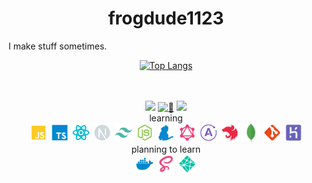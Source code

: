 <h1 align="center">frogdude1123</h1>
I make stuff sometimes.
<div align="center">

[![Top Langs](https://github-readme-stats.vercel.app/api/top-langs/?username=frog1123&layout=compact&bg_color=00000000&border_color=00000000&text_color=fff)](https://github.com/anuraghazra/github-readme-stats)

</div>
<br/>
<br/>
<div align="center">
  <a href="https://www.youtube.com/channel/UCNTeMcd7BDOuNrVf1yRGZlA"><img src="https://img.shields.io/badge/YouTube-red?style=for-the-badge&logo=youtube&logoColor=white"/></a>
  <a href="https://frogdude1123.herokuapp.com/home/"><img src="https://img.shields.io/badge/%F0%9F%8C%B4-website-grey?labelColor=d9ed92&style=for-the-badge" alt="🌴" /></a>
  <a href="https://github.com/antonkomarev/github-profile-views-counter"><img src="https://komarev.com/ghpvc/?username=frog1123&color=grey&style=for-the-badge"></a>
</div>
<div align="center">
  <div align="center">
    learning
  </div>
    <a href="/"><img src="./icons/javascript.svg" width="30px" height="30px" /></a>
    <a href="/"><img src="./icons/typescript.svg" width="30px" height="30px" /></a>
    <a href=""><img src="./icons/react.svg" width="30px" height="30px" /></a>
    <a href="/"><img src="./icons/next.svg" width="30px" height="30px" /></a>
    <a href="/"><img src="./icons/tailwindcss.svg" width="30px" height="30px" /></a>
    <a href="/"><img src="./icons/nodejs.svg" width="30px" height="30px" /></a>
    <a href="/"><img src="./icons/yarn.svg" width="30px" height="30px" /></a>
    <a href="/"><img src="./icons/graphql.svg" width="30px" height="30px" /></a>
    <a href="/"><img src="./icons/apollo.svg" width="30px" height="30px" /></a>
    <a href="/"><img src="./icons/nest.svg" width="30px" height="30px" /></a>
    <a href="/"><img src="./icons/mongodb.png"  width="30px" height="30px" ></a>
    <a href="/"><img src="./icons/git.svg" width="30px" height="30px" /></a>
    <a href="/"><img src="./icons/heroku.svg" width="30px" height="30px" /></a>
</div>
<div align="center">
  <div align="center">
    planning to learn
    <div>
      <a href="/"><img src="./icons/docker.svg" width="30px" height="30px" /></a>
      <a href="/"><img src="./icons/sass.svg" width="30px" height="30px" /></a>
      <a href="/"><img src="./icons/netlify.svg" width="30px" height="30px" /></a>
    </div>
  </div>
</div>

